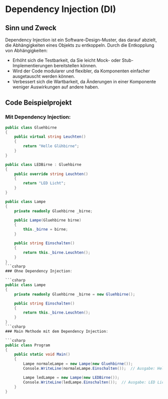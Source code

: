 # Dependency Injection (DI)

## Sinn und Zweck

Dependency Injection ist ein Software-Design-Muster, das darauf abzielt, die Abhängigkeiten eines Objekts zu entkoppeln. Durch die Entkopplung von Abhängigkeiten:

- Erhöht sich die Testbarkeit, da Sie leicht Mock- oder Stub-Implementierungen bereitstellen können.
- Wird der Code modularer und flexibler, da Komponenten einfacher ausgetauscht werden können.
- Verbessert sich die Wartbarkeit, da Änderungen in einer Komponente weniger Auswirkungen auf andere haben.

## Code Beispielprojekt

### Mit Dependency Injection:

```csharp
public class Gluehbirne 
{
    public virtual string Leuchten() 
    {
        return "Helle Glühbirne";
    }
}

public class LEDBirne : Gluehbirne
{
    public override string Leuchten()
    {
        return "LED Licht";
    }
}

public class Lampe 
{
    private readonly Gluehbirne _birne;

    public Lampe(Gluehbirne birne) 
    {
        this._birne = birne;
    }

    public string Einschalten() 
    {
        return this._birne.Leuchten();
    }
}
```csharp
### Ohne Dependency Injection:

```csharp
public class Lampe 
{
    private readonly Gluehbirne _birne = new Gluehbirne();

    public string Einschalten() 
    {
        return this._birne.Leuchten();
    }
}
```csharp
### Main Methode mit dem Dependency Injection:

```csharp
public class Program
{
    public static void Main()
    {
        Lampe normaleLampe = new Lampe(new Gluehbirne());
        Console.WriteLine(normaleLampe.Einschalten());  // Ausgabe: Helle Glühbirne

        Lampe ledLampe = new Lampe(new LEDBirne());
        Console.WriteLine(ledLampe.Einschalten());  // Ausgabe: LED Licht
    }
}

